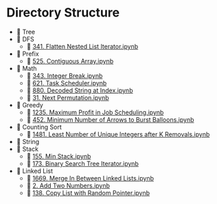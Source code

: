 # Directory Structure

- 📁 Tree
- 📁 DFS
  - 📄 [341. Flatten Nested List Iterator.ipynb](https://github.com/YuxuanZhao23/myLeetCode/blob/main/DFS/341.%20Flatten%20Nested%20List%20Iterator.ipynb)
- 📁 Prefix
  - 📄 [525. Contiguous Array.ipynb](https://github.com/YuxuanZhao23/myLeetCode/blob/main/Prefix/525.%20Contiguous%20Array.ipynb)
- 📁 Math
  - 📄 [343. Integer Break.ipynb](https://github.com/YuxuanZhao23/myLeetCode/blob/main/Math/343.%20Integer%20Break.ipynb)
  - 📄 [621. Task Scheduler.ipynb](https://github.com/YuxuanZhao23/myLeetCode/blob/main/Math/621.%20Task%20Scheduler.ipynb)
  - 📄 [880. Decoded String at Index.ipynb](https://github.com/YuxuanZhao23/myLeetCode/blob/main/Math/880.%20Decoded%20String%20at%20Index.ipynb)
  - 📄 [31. Next Permutation.ipynb](https://github.com/YuxuanZhao23/myLeetCode/blob/main/Math/31.%20Next%20Permutation.ipynb)
- 📁 Greedy
  - 📄 [1235. Maximum Profit in Job Scheduling.ipynb](https://github.com/YuxuanZhao23/myLeetCode/blob/main/Greedy/1235.%20Maximum%20Profit%20in%20Job%20Scheduling.ipynb)
  - 📄 [452. Minimum Number of Arrows to Burst Balloons.ipynb](https://github.com/YuxuanZhao23/myLeetCode/blob/main/Greedy/452.%20Minimum%20Number%20of%20Arrows%20to%20Burst%20Balloons.ipynb)
- 📁 Counting Sort
  - 📄 [1481. Least Number of Unique Integers after K Removals.ipynb](https://github.com/YuxuanZhao23/myLeetCode/blob/main/Counting%20Sort/1481.%20Least%20Number%20of%20Unique%20Integers%20after%20K%20Removals.ipynb)
- 📁 String
- 📁 Stack
  - 📄 [155. Min Stack.ipynb](https://github.com/YuxuanZhao23/myLeetCode/blob/main/Stack/155.%20Min%20Stack.ipynb)
  - 📄 [173. Binary Search Tree Iterator.ipynb](https://github.com/YuxuanZhao23/myLeetCode/blob/main/Stack/173.%20Binary%20Search%20Tree%20Iterator.ipynb)
- 📁 Linked List
  - 📄 [1669. Merge In Between Linked Lists.ipynb](https://github.com/YuxuanZhao23/myLeetCode/blob/main/Linked%20List/1669.%20Merge%20In%20Between%20Linked%20Lists.ipynb)
  - 📄 [2. Add Two Numbers.ipynb](https://github.com/YuxuanZhao23/myLeetCode/blob/main/Linked%20List/2.%20Add%20Two%20Numbers.ipynb)
  - 📄 [138. Copy List with Random Pointer.ipynb](https://github.com/YuxuanZhao23/myLeetCode/blob/main/Linked%20List/138.%20Copy%20List%20with%20Random%20Pointer.ipynb)
